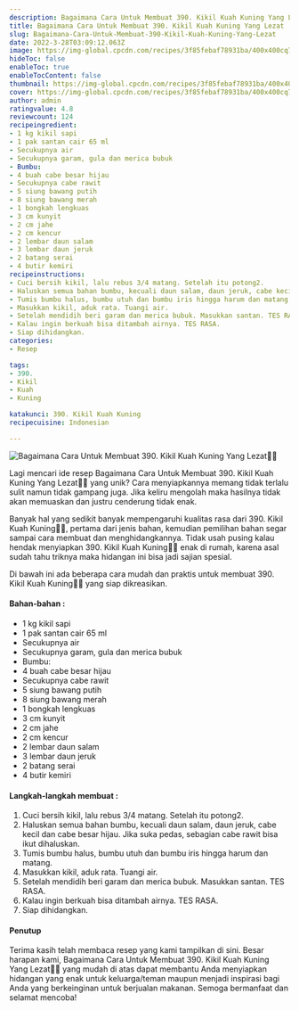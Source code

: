 ```yaml
---
description: Bagaimana Cara Untuk Membuat 390. Kikil Kuah Kuning Yang Lezat"
title: Bagaimana Cara Untuk Membuat 390. Kikil Kuah Kuning Yang Lezat
slug: Bagaimana-Cara-Untuk-Membuat-390-Kikil-Kuah-Kuning-Yang-Lezat
date: 2022-3-28T03:09:12.063Z
image: https://img-global.cpcdn.com/recipes/3f85febaf78931ba/400x400cq70/photo.jpg
hideToc: false
enableToc: true
enableTocContent: false
thumbnail: https://img-global.cpcdn.com/recipes/3f85febaf78931ba/400x400cq70/photo.jpg
cover: https://img-global.cpcdn.com/recipes/3f85febaf78931ba/400x400cq70/photo.jpg
author: admin
ratingvalue: 4.8
reviewcount: 124
recipeingredient:
- 1 kg kikil sapi
- 1 pak santan cair 65 ml
- Secukupnya air
- Secukupnya garam, gula dan merica bubuk
- Bumbu:
- 4 buah cabe besar hijau
- Secukupnya cabe rawit
- 5 siung bawang putih
- 8 siung bawang merah
- 1 bongkah lengkuas
- 3 cm kunyit
- 2 cm jahe
- 2 cm kencur
- 2 lembar daun salam
- 3 lembar daun jeruk
- 2 batang serai
- 4 butir kemiri
recipeinstructions:
- Cuci bersih kikil, lalu rebus 3/4 matang. Setelah itu potong2.
- Haluskan semua bahan bumbu, kecuali daun salam, daun jeruk, cabe kecil dan cabe besar hijau. Jika suka pedas, sebagian cabe rawit bisa ikut dihaluskan.
- Tumis bumbu halus, bumbu utuh dan bumbu iris hingga harum dan matang.
- Masukkan kikil, aduk rata. Tuangi air.
- Setelah mendidih beri garam dan merica bubuk. Masukkan santan. TES RASA.
- Kalau ingin berkuah bisa ditambah airnya. TES RASA.
- Siap dihidangkan.
categories:
- Resep

tags:
- 390.
- Kikil
- Kuah
- Kuning

katakunci: 390. Kikil Kuah Kuning
recipecuisine: Indonesian

---
```


![Bagaimana Cara Untuk Membuat 390. Kikil Kuah Kuning Yang Lezat👩‍🍳](https://img-global.cpcdn.com/recipes/3f85febaf78931ba/400x400cq70/photo.jpg)

Lagi mencari ide resep Bagaimana Cara Untuk Membuat 390. Kikil Kuah Kuning Yang Lezat👩‍🍳 yang unik? Cara menyiapkannya memang tidak terlalu sulit namun tidak gampang juga. Jika keliru mengolah maka hasilnya tidak akan memuaskan dan justru cenderung tidak enak.

Banyak hal yang sedikit banyak mempengaruhi kualitas rasa dari 390. Kikil Kuah Kuning👩‍🍳, pertama dari jenis bahan, kemudian pemilihan bahan segar sampai cara membuat dan menghidangkannya. Tidak usah pusing kalau hendak menyiapkan 390. Kikil Kuah Kuning👩‍🍳 enak di rumah, karena asal sudah tahu triknya maka hidangan ini bisa jadi sajian spesial.

Di bawah ini ada beberapa cara mudah dan praktis untuk membuat 390. Kikil Kuah Kuning👩‍🍳 yang siap dikreasikan.

<!--inarticleads1-->

#### Bahan-bahan :

- 1 kg kikil sapi
- 1 pak santan cair 65 ml
- Secukupnya air
- Secukupnya garam, gula dan merica bubuk
- Bumbu:
- 4 buah cabe besar hijau
- Secukupnya cabe rawit
- 5 siung bawang putih
- 8 siung bawang merah
- 1 bongkah lengkuas
- 3 cm kunyit
- 2 cm jahe
- 2 cm kencur
- 2 lembar daun salam
- 3 lembar daun jeruk
- 2 batang serai
- 4 butir kemiri

<!--inarticleads2-->

#### Langkah-langkah membuat :

1. Cuci bersih kikil, lalu rebus 3/4 matang. Setelah itu potong2.
1. Haluskan semua bahan bumbu, kecuali daun salam, daun jeruk, cabe kecil dan cabe besar hijau. Jika suka pedas, sebagian cabe rawit bisa ikut dihaluskan.
1. Tumis bumbu halus, bumbu utuh dan bumbu iris hingga harum dan matang.
1. Masukkan kikil, aduk rata. Tuangi air.
1. Setelah mendidih beri garam dan merica bubuk. Masukkan santan. TES RASA.
1. Kalau ingin berkuah bisa ditambah airnya. TES RASA.
1. Siap dihidangkan.

#### Penutup

Terima kasih telah membaca resep yang kami tampilkan di sini. Besar harapan kami, Bagaimana Cara Untuk Membuat 390. Kikil Kuah Kuning Yang Lezat👩‍🍳 yang mudah di atas dapat membantu Anda menyiapkan hidangan yang enak untuk keluarga/teman maupun menjadi inspirasi bagi Anda yang berkeinginan untuk berjualan makanan. Semoga bermanfaat dan selamat mencoba!